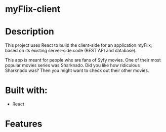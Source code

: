 # myFlix-client

# Description

This project uses React to build the client-side for an application myFlix, based on its existing server-side code (REST API and database).

This app is meant for people who are fans of Syfy movies. One of their most popular movies series was Sharknado. Did you like how ridiculous Sharknado was? Then you might want to check out their other movies.

# Built with:

* React

# Features



